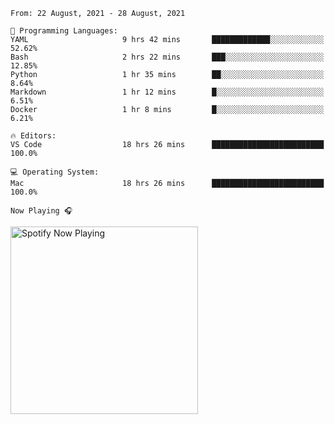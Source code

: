 <!--START_SECTION:waka-->
```text
From: 22 August, 2021 - 28 August, 2021

💬 Programming Languages: 
YAML                     9 hrs 42 mins       █████████████░░░░░░░░░░░░   52.62% 
Bash                     2 hrs 22 mins       ███░░░░░░░░░░░░░░░░░░░░░░   12.85% 
Python                   1 hr 35 mins        ██░░░░░░░░░░░░░░░░░░░░░░░   8.64% 
Markdown                 1 hr 12 mins        █░░░░░░░░░░░░░░░░░░░░░░░░   6.51% 
Docker                   1 hr 8 mins         █░░░░░░░░░░░░░░░░░░░░░░░░   6.21%

🔥 Editors: 
VS Code                  18 hrs 26 mins      █████████████████████████   100.0%

💻 Operating System: 
Mac                      18 hrs 26 mins      █████████████████████████   100.0%

```


<!--END_SECTION:waka-->

`Now Playing 🎧`

[<img src="https://spotify-now-playing-cyan-seven.vercel.app/api/spotify-playing" alt="Spotify Now Playing" width="300" />](https://open.spotify.com/user/gregnrobinson-ca)



